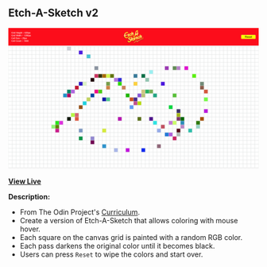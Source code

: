 ## Etch-A-Sketch v2

![Rock Paper Scissors Screenshot](https://github.com/ejmiranda/etch-a-sketch-v2/blob/main/meta/screenshot.png)

**[View Live](https://ejmiranda.github.io/etch-a-sketch-v2/)**

**Description:**
- From The Odin Project's [Curriculum](https://www.theodinproject.com/lessons/foundations-etch-a-sketch).
- Create a version of Etch-A-Sketch that allows coloring with mouse hover.
- Each square on the canvas grid is painted with a random RGB color.
- Each pass darkens the original color until it becomes black.
- Users can press `Reset` to wipe the colors and start over.